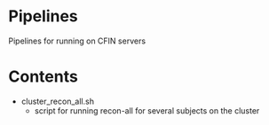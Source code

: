 # Pipelines
Pipelines for running on CFIN servers


# Contents #

* cluster_recon_all.sh
    * script for running recon-all for several subjects on the cluster
